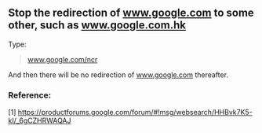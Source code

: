 ## Stop the redirection of www.google.com to some other, such as www.google.com.hk

Type:

> www.google.com/ncr

And then there will be no redirection of www.google.com thereafter.


### Reference:

[1] https://productforums.google.com/forum/#!msg/websearch/HHBvk7K5-kI/_6gCZHRWAQAJ
